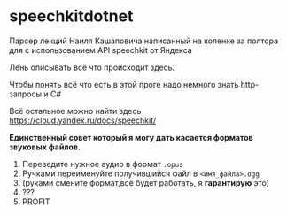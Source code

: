 # speechkitdotnet
Парсер лекций Наиля Кашаповича написанный на коленке за полтора для с использованием API speechkit от Яндекса

Лень описывать всё что происходит здесь.

Чтобы понять всё что есть в этой проге надо немного знать http-запросы и C#

Всё остальное можно найти здесь https://cloud.yandex.ru/docs/speechkit/

**Единственный совет который я могу дать касается форматов звуковых файлов.** 

1. Переведите нужное аудио в формат `.opus` 
2. Ручками переименуйте получившийся файл в `<имя_файла>.ogg`
3. (руками смените формат,всё будет работать, я **гарантирую** это)
4. ???
5. PROFIT
